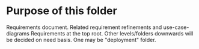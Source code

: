 # Purpose of this folder
Requirements document. Related requirement refinements and use-case-diagrams
Requirements at the top root. Other levels/folders downwards will be decided on need basis. 
One may be "deployment" folder. 
